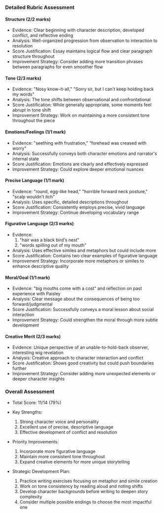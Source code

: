 ### Detailed Rubric Assessment

#### Structure (2/2 marks)
- Evidence: Clear beginning with character description, developed conflict, and reflective ending
- Analysis: Well-organized progression from observation to interaction to resolution
- Score Justification: Essay maintains logical flow and clear paragraph structure throughout
- Improvement Strategy: Consider adding more transition phrases between paragraphs for even smoother flow

#### Tone (2/3 marks)
- Evidence: "Nosy know-it-all," "Sorry sir, but I can't keep holding back my words"
- Analysis: The tone shifts between observational and confrontational
- Score Justification: While generally appropriate, some moments feel abrupt in tone shift
- Improvement Strategy: Work on maintaining a more consistent tone throughout the piece

#### Emotions/Feelings (1/1 mark)
- Evidence: "seething with frustration," "forehead was creased with worry"
- Analysis: Successfully conveys both character emotions and narrator's internal state
- Score Justification: Emotions are clearly and effectively expressed
- Improvement Strategy: Could explore deeper emotional nuances

#### Precise Language (1/1 mark)
- Evidence: "round, egg-like head," "horrible forward neck posture," "scalp wouldn't itch"
- Analysis: Uses specific, detailed descriptions throughout
- Score Justification: Consistently employs precise, vivid language
- Improvement Strategy: Continue developing vocabulary range

#### Figurative Language (2/3 marks)
- Evidence:
  1. "hair was a black bird's nest"
  2. "words spilling out of my mouth"
- Analysis: Uses effective similes and metaphors but could include more
- Score Justification: Contains two clear examples of figurative language
- Improvement Strategy: Incorporate more metaphors or similes to enhance descriptive quality

#### Moral/Goal (1/1 mark)
- Evidence: "big mouths come with a cost" and reflection on past experience with Paisley
- Analysis: Clear message about the consequences of being too forward/judgmental
- Score Justification: Successfully conveys a moral lesson about social interaction
- Improvement Strategy: Could strengthen the moral through more subtle development

#### Creative Merit (2/3 marks)
- Evidence: Unique perspective of an unable-to-hold-back observer, interesting wig revelation
- Analysis: Creative approach to character interaction and conflict
- Score Justification: Shows good creativity but could push boundaries further
- Improvement Strategy: Consider adding more unexpected elements or deeper character insights

### Overall Assessment

- Total Score: 11/14 (79%)

- Key Strengths:
  1. Strong character voice and personality
  2. Excellent use of precise, descriptive language
  3. Effective development of conflict and resolution

- Priority Improvements:
  1. Incorporate more figurative language
  2. Maintain more consistent tone throughout
  3. Expand creative elements for more unique storytelling

- Strategic Development Plan:
  1. Practice writing exercises focusing on metaphor and simile creation
  2. Work on tone consistency by reading aloud and noting shifts
  3. Develop character backgrounds before writing to deepen story complexity
  4. Consider multiple possible endings to choose the most impactful one
